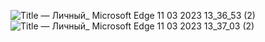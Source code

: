 ![Title — Личный_ Microsoft​ Edge 11 03 2023 13_36_53 (2)](https://user-images.githubusercontent.com/113708388/224471957-a2e89105-b7b4-4090-9f70-e54795725e9c.png)
![Title — Личный_ Microsoft​ Edge 11 03 2023 13_37_03 (2)](https://user-images.githubusercontent.com/113708388/224471958-cd0b67ac-23c6-404d-846b-57c638cb11fc.png)
